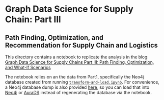 # Graph Data Science for Supply Chain: Part III
## Path Finding, Optimization, and Recommendation for Supply Chain and Logistics

This directory contains a notebook to replicate the analysis in the blog [Graph Data Science for Supply Chains Part III: Path Finding, Optimization, and What-If Scenarios](https://neo4j.com/developer-blog/gds-supply-chain-pathfinding-optimization/)


The notebook relies on an the data from Part1, specifically the Neo4j database created from running [`transform-and-load.ipynb`](https://github.com/neo4j-product-examples/demo-supply-chain-logistics/blob/main/part1-getting-started-gds-and-bloom/transform-and-load.ipynb).  For convenience, a Neo4j database dump is also provided [here](https://github.com/neo4j-product-examples/demo-supply-chain-logistics/blob/main/data/c2k-case-study.dump), so you can load that into [Neo4j](https://neo4j.com/docs/operations-manual/current/backup-restore/restore-dump/) or [AuraDS](https://neo4j.com/cloud/platform/aura-graph-data-science/) instead of regenerating the database via the notebook. 

